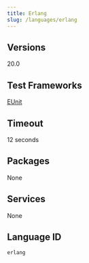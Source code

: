 ```yaml
---
title: Erlang
slug: /languages/erlang
---
```



## Versions
20.0
## Test Frameworks
[EUnit](http://erlang.org/doc/apps/eunit/chapter.html)
## Timeout
12 seconds
## Packages
None
## Services
None
## Language ID
`erlang`
